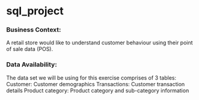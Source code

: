 # sql_project

### Business Context:
A retail store would like to understand customer behaviour using their point of sale data (POS).

### Data Availability:
The data set we will be using for this exercise comprises of 3 tables:
Customer: Customer demographics
Transactions: Customer transaction details
Product category: Product category and sub-category information
